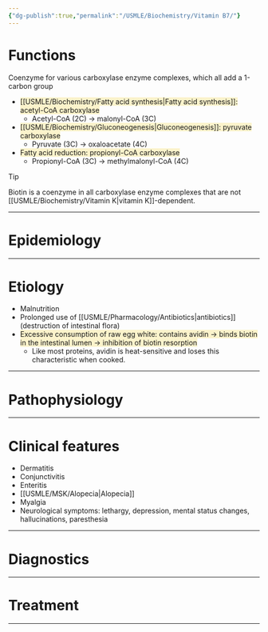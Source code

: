 ```yaml
---
{"dg-publish":true,"permalink":"/USMLE/Biochemistry/Vitamin B7/"}
---
```


# Functions
Coenzyme for various carboxylase enzyme complexes, which all add a 1-carbon group
- <span style="background:rgba(240, 200, 0, 0.2)">[[USMLE/Biochemistry/Fatty acid synthesis\|Fatty acid synthesis]]: acetyl-CoA carboxylase</span>
	- Acetyl-CoA (2C) → malonyl-CoA (3C)
- <span style="background:rgba(240, 200, 0, 0.2)">[[USMLE/Biochemistry/Gluconeogenesis\|Gluconeogenesis]]: pyruvate carboxylase</span>
	- Pyruvate (3C) → oxaloacetate (4C)
- <span style="background:rgba(240, 200, 0, 0.2)">Fatty acid reduction: propionyl-CoA carboxylase</span>
	- Propionyl-CoA (3C) → methylmalonyl-CoA (4C)

>[!tip] 
>Biotin is a coenzyme in all carboxylase enzyme complexes that are not [[USMLE/Biochemistry/Vitamin K\|vitamin K]]-dependent.

---
# Epidemiology


---
# Etiology
- Malnutrition
- Prolonged use of [[USMLE/Pharmacology/Antibiotics\|antibiotics]] (destruction of intestinal flora)
- <span style="background:rgba(240, 200, 0, 0.2)">Excessive consumption of raw egg white: contains avidin → binds biotin in the intestinal lumen → inhibition of biotin resorption</span>
	- Like most proteins, avidin is heat-sensitive and loses this characteristic when cooked.

---
# Pathophysiology


---
# Clinical features
- Dermatitis
- Conjunctivitis
- Enteritis
- [[USMLE/MSK/Alopecia\|Alopecia]]
- Myalgia
- Neurological symptoms: lethargy, depression, mental status changes, hallucinations, paresthesia

---
# Diagnostics


---
# Treatment


---
